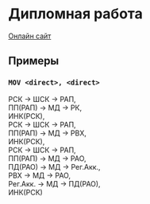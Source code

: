 # Дипломная работа

[Онлайн сайт](https://diplom-danik.netlify.app/)

## Примеры

### `MOV <direct>, <direct>`

РСК → ШСК → РАП,<br>
ПП(РАП) → МД → РК,<br>
ИНК(РСК),<br>
РСК → ШСК → РАП,<br>
ПП(РАП) → МД → РВХ,<br>
ИНК(РСК),<br>
РСК → ШСК → РАП,<br>
ПП(РАП) → МД → РАО,<br>
ПД(РАО) → МД → Рег.Акк.,<br>
РВХ → МД → РАО,<br>
Рег.Акк. → МД → ПД(РАО),<br>
ИНК(РСК)<br>
